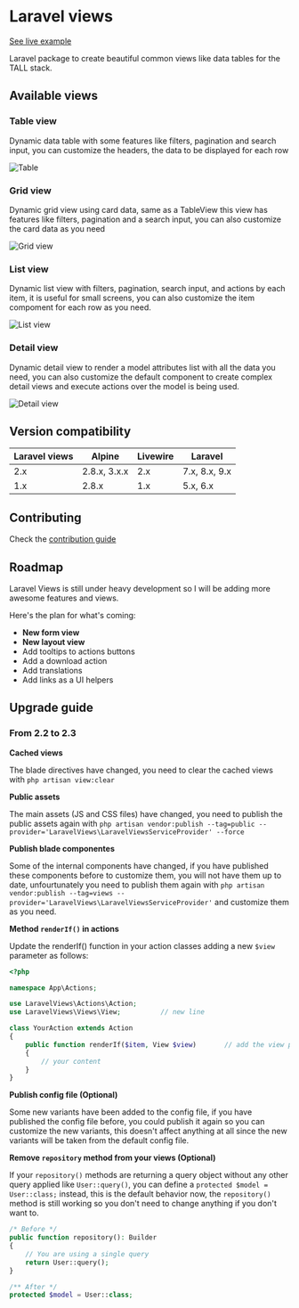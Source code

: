 # Laravel views

[See live example](https://laravelviews.com)

Laravel package to create beautiful common views like data tables for the TALL stack.

<!-- ![](/img/docs/laravel-views.png) -->


## Available views
### Table view

Dynamic data table with some features like filters, pagination and search input, you can customize the headers, the data to be displayed for each row

![Table](/img/docs/table.png)

### Grid view

Dynamic grid view using card data, same as a TableView this view has features like filters, pagination and a search input, you can also customize the card data as you need

![Grid view](/img/docs/grid.png)

### List view

Dynamic list view with filters, pagination, search input, and actions by each item, it is useful for small screens, you can also customize the item compoment for each row as you need.

![List view](/img/docs/list.png)

### Detail view
Dynamic detail view to render a model attributes list with all the data you need, you can also customize the default component to create complex detail views and execute actions over the model is being used.

![Detail view](/img/docs/detail.png)

## Version compatibility
|Laravel views|Alpine|Livewire|Laravel|
|-|-|-|-|
|2.x|2.8.x, 3.x.x|2.x|7.x, 8.x, 9.x|
|1.x|2.8.x|1.x|5.x, 6.x|


## Contributing

Check the [contribution guide](CONTRIBUTING.md)

## Roadmap

Laravel Views is still under heavy development so I will be adding more awesome features and views.

Here's the plan for what's coming:

- **New form view**
- **New layout view**
- Add tooltips to actions buttons
- Add a download action
- Add translations
- Add links as a UI helpers

## Upgrade guide

### From 2.2 to 2.3
**Cached views**

The blade directives have changed, you need to clear the cached views with `php artisan view:clear`

**Public assets**

The main assets (JS and CSS files) have changed, you need to publish the public assets again with `php artisan vendor:publish --tag=public --provider='LaravelViews\LaravelViewsServiceProvider' --force`

**Publish blade componentes**

Some of the internal components have changed, if you have published these components before to customize them, you will not have them up to date, unfourtunately you need to publish them again with `php artisan vendor:publish --tag=views --provider='LaravelViews\LaravelViewsServiceProvider'` and customize them as you need.

**Method `renderIf()` in actions**

Update the renderIf() function in your action classes adding a new `$view` parameter as follows:
  ```php
  <?php

  namespace App\Actions;

  use LaravelViews\Actions\Action;
  use LaravelViews\Views\View;          // new line

  class YourAction extends Action
  {
      public function renderIf($item, View $view)       // add the view parameter
      {
          // your content
      }
  }
  ```
**Publish config file (Optional)**

Some new variants have been added to the config file, if you have published the config file before, you could publish it again so you can customize the new variants, this doesn't affect anything at all since the new variants will be taken from the default config file.

**Remove `repository` method from your views (Optional)**

If your `repository()` methods are returning a query object without any other query applied like `User::query()`, you can define a `protected $model = User::class;` instead, this is the default behavior now, the `repository()` method is still working so you don't need to change anything if you don't want to.

```php
/* Before */
public function repository(): Builder
{
    // You are using a single query
    return User::query();
}

/** After */
protected $model = User::class;
```
